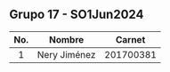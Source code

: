 ## **Grupo 17 - SO1Jun2024**

|No.| Nombre | Carnet |
|:-:| ------ | ------ |
|1| Nery Jiménez| 201700381 |
